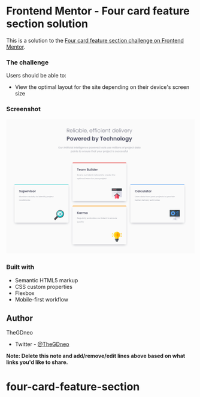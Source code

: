 # Frontend Mentor - Four card feature section solution

This is a solution to the [Four card feature section challenge on Frontend Mentor](https://www.frontendmentor.io/challenges/four-card-feature-section-weK1eFYK). 

### The challenge

Users should be able to:

- View the optimal layout for the site depending on their device's screen size

### Screenshot

![](./screenshot.png)



### Built with

- Semantic HTML5 markup
- CSS custom properties
- Flexbox
- Mobile-first workflow




## Author

TheGDneo
- Twitter - [@TheGDneo](https://twitter.com/TheGDneo)

**Note: Delete this note and add/remove/edit lines above based on what links you'd like to share.**


# four-card-feature-section
